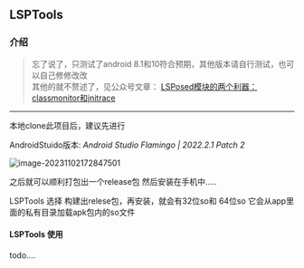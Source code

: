 ## LSPTools

### 介绍
> 忘了说了，只测试了android 8.1和10符合预期，其他版本请自行测试，也可以自己修修改改 <br>
其他的就不赘述了，见公众号文章：
[LSPosed模块的两个利器：classmonitor和jnitrace](https://mp.weixin.qq.com/s/r8lXmZfq7AI8diX3UkNZRQ)

----

本地clone此项目后，建议先进行

AndroidStuido版本: *Android Studio Flamingo | 2022.2.1 Patch 2*

![image-20231102172847501](image\20231102182412.png)

之后就可以顺利打包出一个release包 然后安装在手机中.....

LSPTools 选择 构建出relese包，再安装，就会有32位so和 64位so
它会从app里面的私有目录加载apk包内的so文件

#### LSPTools 使用

todo....
